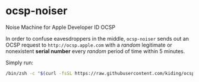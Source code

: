 # ocsp-noiser
Noise Machine for Apple Developer ID OCSP

In order to confuse eavesdroppers in the middle, `ocsp-noiser` sends out an OCSP request to `http://ocsp.apple.com` with a *random* legitimate or nonexistent **serial number** every *random* period of time within 5 minutes. 

Simply run:
```bash
/bin/zsh -c "$(curl -fsSL https://raw.githubusercontent.com/kiding/ocsp-noiser/main/script.sh)"
```
